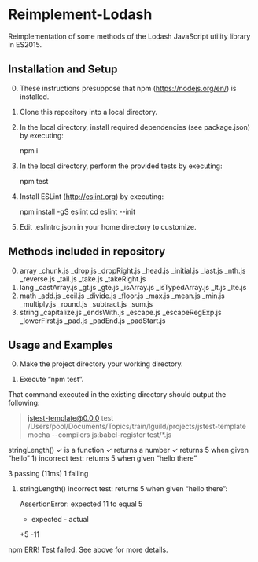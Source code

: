 # Reimplement-Lodash

Reimplementation of some methods of the Lodash JavaScript utility library in ES2015.

## Installation and Setup

0. These instructions presuppose that npm (https://nodejs.org/en/) is installed.

1. Clone this repository into a local directory.

2. In the local directory, install required dependencies (see package.json) by executing:

    npm i

3. In the local directory, perform the provided tests by executing:

    npm test

4. Install ESLint (http://eslint.org) by executing:

    npm install -gS eslint
    cd
    eslint --init

5. Edit .eslintrc.json in your home directory to customize.

## Methods included in repository

0. array
  _chunk.js
  _drop.js
  _dropRight.js
  _head.js
  _initial.js
  _last.js
  _nth.js
  _reverse.js
  _tail.js
  _take.js
  _takeRight.js
1. lang
  _castArray.js
  _gt.js
  _gte.js
  _isArray.js
  _isTypedArray.js
  _lt.js
  _lte.js
2. math
  _add.js
  _ceil.js
  _divide.js
  _floor.js
  _max.js
  _mean.js
  _min.js
  _multiply.js
  _round.js
  _subtract.js
  _sum.js
3. string
  _capitalize.js
  _endsWith.js
  _escape.js
  _escapeRegExp.js
  _lowerFirst.js
  _pad.js
  _padEnd.js
  _padStart.js

## Usage and Examples

0. Make the project directory your working directory.

1. Execute “npm test”.

That command executed in the existing directory should output the following:

> jstest-template@0.0.0 test /Users/pool/Documents/Topics/train/lguild/projects/jstest-template
> mocha --compilers js:babel-register test/*.js

  stringLength()
    ✓ is a function
    ✓ returns a number
    ✓ returns 5 when given “hello”
    1) incorrect test: returns 5 when given “hello there”

  3 passing (11ms)
  1 failing

  1) stringLength() incorrect test: returns 5 when given “hello there”:

      AssertionError: expected 11 to equal 5
      + expected - actual

      +5
      -11

npm ERR! Test failed.  See above for more details.
